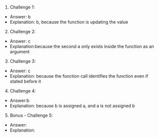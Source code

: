 1. Challenge 1:

- Answer: b
- Explanation: b, because the function is updating the value

2. Challenge 2:

- Answer: c
- Explanation:because the second a only exists inside the function as an argument

3. Challenge 3:

- Answer: c
- Explanation: because the function call identifies the function even if stated before it

4. Challenge 4:

- Answer:b
- Explanation: because b is assigned a, and a is not assigned b

5. Bonus - Challenge 5:

- Answer:
- Explanation:
